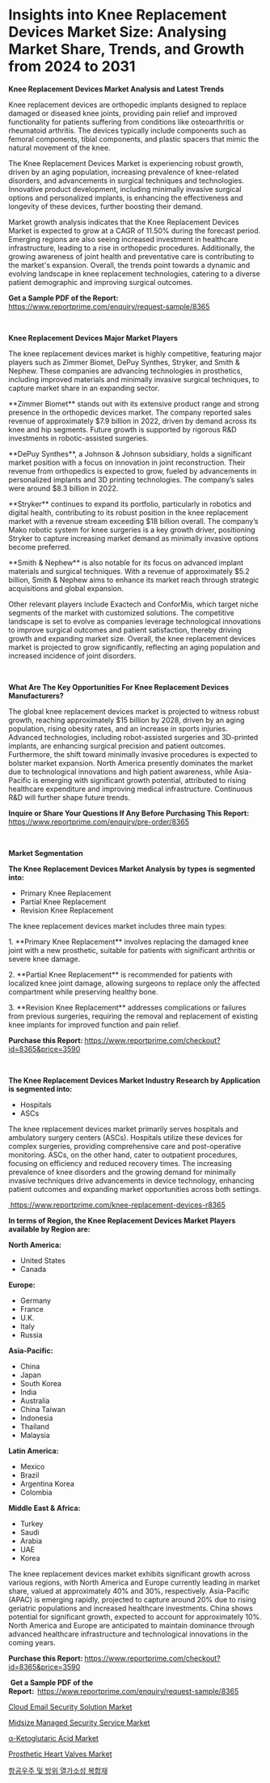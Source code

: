<p><h1>Insights into Knee Replacement Devices Market Size: Analysing Market Share, Trends, and Growth from 2024 to 2031</h1></p><p><strong>Knee Replacement Devices Market Analysis and Latest Trends</strong></p>
<p><p>Knee replacement devices are orthopedic implants designed to replace damaged or diseased knee joints, providing pain relief and improved functionality for patients suffering from conditions like osteoarthritis or rheumatoid arthritis. The devices typically include components such as femoral components, tibial components, and plastic spacers that mimic the natural movement of the knee.</p><p>The Knee Replacement Devices Market is experiencing robust growth, driven by an aging population, increasing prevalence of knee-related disorders, and advancements in surgical techniques and technologies. Innovative product development, including minimally invasive surgical options and personalized implants, is enhancing the effectiveness and longevity of these devices, further boosting their demand.</p><p>Market growth analysis indicates that the Knee Replacement Devices Market is expected to grow at a CAGR of 11.50% during the forecast period. Emerging regions are also seeing increased investment in healthcare infrastructure, leading to a rise in orthopedic procedures. Additionally, the growing awareness of joint health and preventative care is contributing to the market's expansion. Overall, the trends point towards a dynamic and evolving landscape in knee replacement technologies, catering to a diverse patient demographic and improving surgical outcomes.</p></p>
<p><strong>Get a Sample PDF of the Report:&nbsp;</strong> <a href="https://www.reportprime.com/enquiry/request-sample/8365">https://www.reportprime.com/enquiry/request-sample/8365</a></p>
<p>&nbsp;</p>
<p><strong>Knee Replacement Devices Major Market Players</strong></p>
<p><p>The knee replacement devices market is highly competitive, featuring major players such as Zimmer Biomet, DePuy Synthes, Stryker, and Smith & Nephew. These companies are advancing technologies in prosthetics, including improved materials and minimally invasive surgical techniques, to capture market share in an expanding sector.</p><p>**Zimmer Biomet** stands out with its extensive product range and strong presence in the orthopedic devices market. The company reported sales revenue of approximately $7.9 billion in 2022, driven by demand across its knee and hip segments. Future growth is supported by rigorous R&D investments in robotic-assisted surgeries.</p><p>**DePuy Synthes**, a Johnson & Johnson subsidiary, holds a significant market position with a focus on innovation in joint reconstruction. Their revenue from orthopedics is expected to grow, fueled by advancements in personalized implants and 3D printing technologies. The company’s sales were around $8.3 billion in 2022.</p><p>**Stryker** continues to expand its portfolio, particularly in robotics and digital health, contributing to its robust position in the knee replacement market with a revenue stream exceeding $18 billion overall. The company’s Mako robotic system for knee surgeries is a key growth driver, positioning Stryker to capture increasing market demand as minimally invasive options become preferred.</p><p>**Smith & Nephew** is also notable for its focus on advanced implant materials and surgical techniques. With a revenue of approximately $5.2 billion, Smith & Nephew aims to enhance its market reach through strategic acquisitions and global expansion.</p><p>Other relevant players include Exactech and ConforMis, which target niche segments of the market with customized solutions. The competitive landscape is set to evolve as companies leverage technological innovations to improve surgical outcomes and patient satisfaction, thereby driving growth and expanding market size. Overall, the knee replacement devices market is projected to grow significantly, reflecting an aging population and increased incidence of joint disorders.</p></p>
<p>&nbsp;</p>
<p><strong>What Are The Key Opportunities For Knee Replacement Devices Manufacturers?</strong></p>
<p><p>The global knee replacement devices market is projected to witness robust growth, reaching approximately $15 billion by 2028, driven by an aging population, rising obesity rates, and an increase in sports injuries. Advanced technologies, including robot-assisted surgeries and 3D-printed implants, are enhancing surgical precision and patient outcomes. Furthermore, the shift toward minimally invasive procedures is expected to bolster market expansion. North America presently dominates the market due to technological innovations and high patient awareness, while Asia-Pacific is emerging with significant growth potential, attributed to rising healthcare expenditure and improving medical infrastructure. Continuous R&D will further shape future trends.</p></p>
<p><strong>Inquire or Share Your Questions If Any Before Purchasing This Report:</strong> <a href="https://www.reportprime.com/enquiry/pre-order/8365">https://www.reportprime.com/enquiry/pre-order/8365</a></p>
<p>&nbsp;</p>
<p><strong>Market Segmentation</strong></p>
<p><strong>The Knee Replacement Devices Market Analysis by types is segmented into:</strong></p>
<p><ul><li>Primary Knee Replacement</li><li>Partial Knee Replacement</li><li>Revision Knee Replacement</li></ul></p>
<p><p>The knee replacement devices market includes three main types: </p><p>1. **Primary Knee Replacement** involves replacing the damaged knee joint with a new prosthetic, suitable for patients with significant arthritis or severe knee damage.</p><p>2. **Partial Knee Replacement** is recommended for patients with localized knee joint damage, allowing surgeons to replace only the affected compartment while preserving healthy bone.</p><p>3. **Revision Knee Replacement** addresses complications or failures from previous surgeries, requiring the removal and replacement of existing knee implants for improved function and pain relief.</p></p>
<p><strong>Purchase this Report:&nbsp;</strong><a href="https://www.reportprime.com/checkout?id=8365&price=3590">https://www.reportprime.com/checkout?id=8365&price=3590</a></p>
<p>&nbsp;</p>
<p><strong>The Knee Replacement Devices Market Industry Research by Application is segmented into:</strong></p>
<p><ul><li>Hospitals</li><li>ASCs</li></ul></p>
<p><p>The knee replacement devices market primarily serves hospitals and ambulatory surgery centers (ASCs). Hospitals utilize these devices for complex surgeries, providing comprehensive care and post-operative monitoring. ASCs, on the other hand, cater to outpatient procedures, focusing on efficiency and reduced recovery times. The increasing prevalence of knee disorders and the growing demand for minimally invasive techniques drive advancements in device technology, enhancing patient outcomes and expanding market opportunities across both settings.</p></p>
<p><a href="https://www.reportprime.com/knee-replacement-devices-r8365">&nbsp;https://www.reportprime.com/knee-replacement-devices-r8365</a></p>
<p><strong>In terms of Region, the Knee Replacement Devices Market Players available by Region are:</strong></p>
<p>
    <p> <strong> North America: </strong>
        <ul>
            <li>United States</li>
            <li>Canada</li>
        </ul>
        </p> 
    <p> <strong> Europe: </strong>
        <ul>
            <li>Germany</li>
            <li>France</li>
            <li>U.K.</li>
            <li>Italy</li>
            <li>Russia</li>
        </ul>
        </p> 
    <p> <strong> Asia-Pacific: </strong>
        <ul>
            <li>China</li>
            <li>Japan</li>
            <li>South Korea</li>
            <li>India</li>
            <li>Australia</li>
            <li>China Taiwan</li>
            <li>Indonesia</li>
            <li>Thailand</li>
            <li>Malaysia</li>
        </ul>
        </p> 
    <p> <strong> Latin America: </strong>
        <ul>
            <li>Mexico</li>
            <li>Brazil</li>
            <li>Argentina Korea</li>
            <li>Colombia</li>
        </ul>
        </p> 
    <p> <strong> Middle East & Africa: </strong>
        <ul>
            <li>Turkey</li>
            <li>Saudi</li>
            <li>Arabia</li>
            <li>UAE</li>
            <li>Korea</li>
        </ul>
    </p>
    </p>
<p><p>The knee replacement devices market exhibits significant growth across various regions, with North America and Europe currently leading in market share, valued at approximately 40% and 30%, respectively. Asia-Pacific (APAC) is emerging rapidly, projected to capture around 20% due to rising geriatric populations and increased healthcare investments. China shows potential for significant growth, expected to account for approximately 10%. North America and Europe are anticipated to maintain dominance through advanced healthcare infrastructure and technological innovations in the coming years.</p></p>
<p><strong>Purchase this Report: </strong><a href="https://www.reportprime.com/checkout?id=8365&price=3590">https://www.reportprime.com/checkout?id=8365&price=3590</a></p>
<p>&nbsp;<strong>Get a Sample PDF of the Report:&nbsp;&nbsp;</strong><a href="https://www.reportprime.com/enquiry/request-sample/8365">https://www.reportprime.com/enquiry/request-sample/8365</a></p>
<p><strong></strong></p>
<p><p><a href="https://www.linkedin.com/pulse/insights-cloud-email-security-solution-market-share-competitive-snrmf?trackingId=l3pCgLC%2BR2%2BQ%2FSyAn3RQPg%3D%3D">Cloud Email Security Solution Market</a></p><p><a href="https://issuu.com/reportprime-2/docs/midsize-managed-security-service-ma_c21a40a339fa1b">Midsize Managed Security Service Market</a></p><p><a href="https://medium.com/@rosebarnett1936/the-%CE%B1-ketoglutaric-acid-market-has-grown-significantly-as-a-result-of-several-important-causes-bbb89be5f199">α-Ketoglutaric Acid Market</a></p><p><a href="https://github.com/MegiBogdani1953/Market-Research-Report-List-1/blob/main/prosthetic-heart-valves-market.md">Prosthetic Heart Valves Market</a></p><p><a href="https://medium.com/@daniedoyle89/2024%EB%85%84%EB%B6%80%ED%84%B0-2031%EB%85%84%EA%B9%8C%EC%A7%80-%EC%98%88%EC%83%81%EB%90%98%EB%8A%94-%EA%B8%80%EB%A1%9C%EB%B2%8C-%ED%95%AD%EA%B3%B5-%EC%9A%B0%EC%A3%BC-%EB%B0%8F-%EB%B0%A9%EC%82%B0-%EC%97%B4%EA%B0%80%EC%86%8C%EC%84%B1-%EB%B3%B5%ED%95%A9%EC%9E%AC-%EC%8B%9C%EC%9E%A5-%EB%B6%80%EB%AC%B8%EC%9D%98-%EC%8B%9C%EC%9E%A5-%EB%8F%99%ED%96%A5-%EB%B0%8F-%EB%AF%B8%EB%9E%98-%ED%8A%B8%EB%A0%8C%EB%93%9C-950548aa0744">항공우주 및 방위 열가소성 복합재</a></p></p>